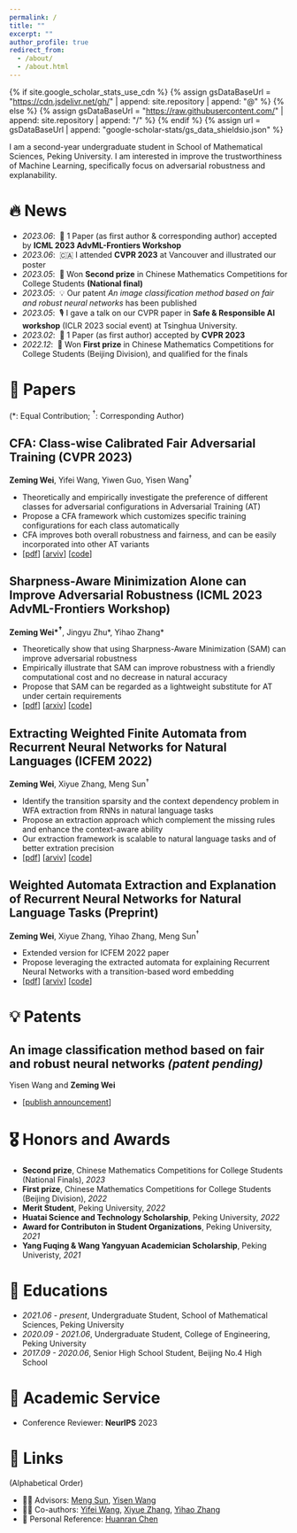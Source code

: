 ```yaml
---
permalink: /
title: ""
excerpt: ""
author_profile: true
redirect_from: 
  - /about/
  - /about.html
---
```


{% if site.google_scholar_stats_use_cdn %}
{% assign gsDataBaseUrl = "https://cdn.jsdelivr.net/gh/" | append: site.repository | append: "@" %}
{% else %}
{% assign gsDataBaseUrl = "https://raw.githubusercontent.com/" | append: site.repository | append: "/" %}
{% endif %}
{% assign url = gsDataBaseUrl | append: "google-scholar-stats/gs_data_shieldsio.json" %}

<span class='anchor' id='about-me'></span>

I am a second-year undergraduate student in School of Mathematical Sciences, Peking University.
I am interested in improve the trustworthiness of Machine Learning, specifically focus on adversarial robustness and explanability.

# 🔥 News
- *2023.06*: &nbsp;🎉 1 Paper (as first author & corresponding author) accepted by **ICML 2023 AdvML-Frontiers Workshop**
- *2023.06*: &nbsp;🇨🇦 I attended **CVPR 2023** at Vancouver and illustrated our poster
- *2023.05*: &nbsp;🥈 Won **Second prize** in Chinese Mathematics Competitions for College Students **(National final)**
- *2023.05*: &nbsp;💡 Our patent *An image classification method based on fair and robust neural networks* has been published
- *2023.05*: &nbsp;🎙 I gave a talk on our CVPR paper in **Safe & Responsible AI workshop** (ICLR 2023 social event) at Tsinghua University.
- *2023.02*: &nbsp;🎉 1 Paper (as first author) accepted by **CVPR 2023**
- *2022.12*: &nbsp;🏅️ Won **First prize** in Chinese Mathematics Competitions for College Students (Beijing Division), and qualified for the finals

# 📝 Papers
(\*: Equal Contribution; ${}^\dagger$: Corresponding Author)

## CFA: Class-wise Calibrated Fair Adversarial Training (CVPR 2023)
**Zeming Wei**, Yifei Wang, Yiwen Guo, Yisen Wang${}^\dagger$
- Theoretically and empirically investigate the preference of different classes for adversarial configurations in Adversarial Training (AT)
- Propose a CFA framework which customizes specific training configurations for each class automatically
- CFA improves both overall robustness and fairness, and can be easily incorporated into other AT variants
- [[pdf](https://openaccess.thecvf.com/content/CVPR2023/papers/Wei_CFA_Class-Wise_Calibrated_Fair_Adversarial_Training_CVPR_2023_paper.pdf)] [[arviv](https://arxiv.org/abs/2303.14460)] [[code](https://github.com/PKU-ML/CFA)]

## Sharpness-Aware Minimization Alone can Improve Adversarial Robustness (ICML 2023 AdvML-Frontiers Workshop)
**Zeming Wei\*${}^{\boldsymbol\dagger}$**, Jingyu Zhu\*, Yihao Zhang\*
- Theoretically show that using Sharpness-Aware Minimization (SAM) can improve adversarial robustness
- Empirically illustrate that SAM can improve robustness with a friendly computational cost and no decrease in natural accuracy
- Propose that SAM can be regarded as a lightweight substitute for AT under certain requirements
- [[pdf](https://arxiv.org/pdf/2305.05392)] [[arxiv](https://arxiv.org/abs/2305.05392)] [[code](https://github.com/weizeming/SAM_AT)]


## Extracting Weighted Finite Automata from Recurrent Neural Networks for Natural Languages (ICFEM 2022)
**Zeming Wei**, Xiyue Zhang, Meng Sun${}^\dagger$
- Identify the transition sparsity and the context dependency problem in WFA extraction from RNNs in natural language tasks
- Propose an extraction approach which complement the missing rules and enhance the context-aware ability
- Our extraction framework is scalable to natural language tasks and of better extration precision
- [[pdf](https://arxiv.org/pdf/2206.14621)] [[arviv](https://arxiv.org/abs/2206.14621)] [[code](https://github.com/weizeming/Extract_WFA_from_RNN_for_NL)]


## Weighted Automata Extraction and Explanation of Recurrent Neural Networks for Natural Language Tasks (Preprint)
**Zeming Wei**, Xiyue Zhang, Yihao Zhang, Meng Sun${}^\dagger$
- Extended version for ICFEM 2022 paper
- Propose leveraging the extracted automata for explaining Recurrent Neural Networks with a transition-based word embedding
- [[pdf](https://arxiv.org/pdf/2306.14040)] [[arviv](https://arxiv.org/abs/2306.14040)] [[code](https://github.com/weizeming/Extract_WFA_from_RNN_for_NL)]


# 💡 Patents
## An image classification method based on fair and robust neural networks *(patent pending)*
Yisen Wang and **Zeming Wei**
- [[publish announcement](http://epub.cnipa.gov.cn/patent/CN116091838A)]

# 🎖 Honors and Awards
- **Second prize**, Chinese Mathematics Competitions for College Students (National Finals), *2023*
- **First prize**, Chinese Mathematics Competitions for College Students (Beijing Division), *2022*
- **Merit Student**, Peking University, *2022*
- **Huatai Science and Technology Scholarship**, Peking University, *2022*
- **Award for Contributon in Student Organizations**, Peking University, *2021*
- **Yang Fuqing & Wang Yangyuan Academician Scholarship**, Peking Univeristy, *2021*

# 📖 Educations
- *2021.06 - present*, Undergraduate Student, School of Mathematical Sciences, Peking University
- *2020.09 - 2021.06*, Undergraduate Student, College of Engineering, Peking University
- *2017.09 - 2020.06*, Senior High School Student, Beijing No.4 High School

# 💼 Academic Service
- Conference Reviewer: **NeurIPS** 2023

# 🔗 Links
(Alphabetical Order)
- 👨‍🏫 Advisors: [Meng Sun](https://www.math.pku.edu.cn/teachers/sunm/indexen.html), [Yisen Wang](https://yisenwang.github.io)
- 🧑‍🎓 Co-authors: [Yifei Wang](https://yifeiwang.me), [Xiyue Zhang](https://zhang-xiyue.github.io/), [Yihao Zhang](https://zhang-yihao.github.io/)
- 💟 Personal Reference: [Huanran Chen](https://huanranchen.github.io)

